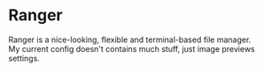 # Ranger

Ranger is a nice-looking, flexible and terminal-based file manager.  
My current config doesn't contains much stuff, just image previews settings.
